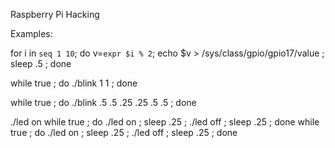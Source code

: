 Raspberry Pi Hacking

Examples:

for i in `seq 1 10`; do v=`expr $i % 2`; echo $v > /sys/class/gpio/gpio17/value ; sleep .5 ; done

while true ; do ./blink 1 1 ; done

while true ; do ./blink .5 .5 .25 .25 .5 .5 ; done

./led on
while true ; do ./led on ; sleep .25 ; ./led off ; sleep .25 ; done
while true ; do ./led on ; sleep .25 ; ./led off ; sleep .25 ; done
